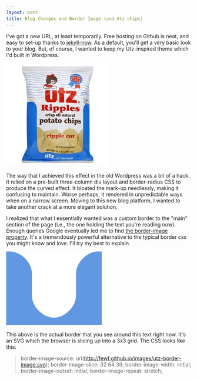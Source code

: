 ```yaml
---
layout: post
title: Blog Changes and Border Image (and Utz chips)
---
```


I've got a new URL, at least temporarily. Free hosting on Github is neat, and easy to set-up thanks to [jekyll-now](https://github.com/barryclark/jekyll-now). As a default, you'll get a very basic look to your blog. But, of course, I wanted to keep my Utz-inspired theme which I'd built in Wordpress.

![Utz's brilliant style](../images/utz.jpg)

The way that I achieved this effect in the old Wordpress was a bit of a hack. It relied on a pre-built three-column div layout and border-radius CSS to produce the curved effect. It bloated the mark-up needlessly, making it confusing to maintain. Worse perhaps, it rendered in unpredictable ways when on a narrow screen. Moving to this new blog platform, I wanted to take another crack at a more elegant solution. 

I realized that what I essentially wanted was a custom border to the "main" section of the page (i.e., the one holding the text you're reading now). Enough queries Google eventually led me to find [the border-image property](https://developer.mozilla.org/en-US/docs/Web/CSS/border-image). It's a tremendously powerful alternative to the typical border css you might know and love. I'll try my best to explain.

![the actual border you're looking at now](../images/utz-border-image.svg)

This above is the actual border that you see around this text right now. It's an SVG which the browser is slicing up into a 3x3 grid. The CSS looks like this:

>border-image-source: url(http://fewf.github.io/images/utz-border-image.svg);
>border-image-slice: 32 64 39;
>border-image-width: initial;
>border-image-outset: initial;
>border-image-repeat: stretch;